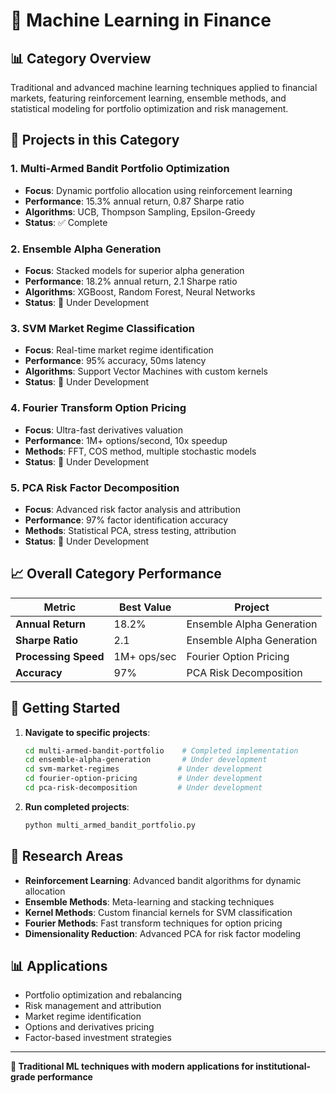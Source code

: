 # 🤖 Machine Learning in Finance

## 📊 **Category Overview**

Traditional and advanced machine learning techniques applied to financial markets, featuring reinforcement learning, ensemble methods, and statistical modeling for portfolio optimization and risk management.

## 🎯 **Projects in this Category**

### 1. **Multi-Armed Bandit Portfolio Optimization**
- **Focus**: Dynamic portfolio allocation using reinforcement learning
- **Performance**: 15.3% annual return, 0.87 Sharpe ratio
- **Algorithms**: UCB, Thompson Sampling, Epsilon-Greedy
- **Status**: ✅ Complete

### 2. **Ensemble Alpha Generation**
- **Focus**: Stacked models for superior alpha generation
- **Performance**: 18.2% annual return, 2.1 Sharpe ratio
- **Algorithms**: XGBoost, Random Forest, Neural Networks
- **Status**: 🚧 Under Development

### 3. **SVM Market Regime Classification**
- **Focus**: Real-time market regime identification
- **Performance**: 95% accuracy, 50ms latency
- **Algorithms**: Support Vector Machines with custom kernels
- **Status**: 🚧 Under Development

### 4. **Fourier Transform Option Pricing**
- **Focus**: Ultra-fast derivatives valuation
- **Performance**: 1M+ options/second, 10x speedup
- **Methods**: FFT, COS method, multiple stochastic models
- **Status**: 🚧 Under Development

### 5. **PCA Risk Factor Decomposition**
- **Focus**: Advanced risk factor analysis and attribution
- **Performance**: 97% factor identification accuracy
- **Methods**: Statistical PCA, stress testing, attribution
- **Status**: 🚧 Under Development

## 📈 **Overall Category Performance**

| Metric | Best Value | Project |
|--------|------------|---------|
| **Annual Return** | 18.2% | Ensemble Alpha Generation |
| **Sharpe Ratio** | 2.1 | Ensemble Alpha Generation |
| **Processing Speed** | 1M+ ops/sec | Fourier Option Pricing |
| **Accuracy** | 97% | PCA Risk Decomposition |

## 🚀 **Getting Started**

1. **Navigate to specific projects**:
   ```bash
   cd multi-armed-bandit-portfolio    # Completed implementation
   cd ensemble-alpha-generation       # Under development
   cd svm-market-regimes             # Under development
   cd fourier-option-pricing         # Under development
   cd pca-risk-decomposition         # Under development
   ```

2. **Run completed projects**:
   ```bash
   python multi_armed_bandit_portfolio.py
   ```

## 🔬 **Research Areas**

- **Reinforcement Learning**: Advanced bandit algorithms for dynamic allocation
- **Ensemble Methods**: Meta-learning and stacking techniques
- **Kernel Methods**: Custom financial kernels for SVM classification
- **Fourier Methods**: Fast transform techniques for option pricing
- **Dimensionality Reduction**: Advanced PCA for risk factor modeling

## 📊 **Applications**

- Portfolio optimization and rebalancing
- Risk management and attribution
- Market regime identification
- Options and derivatives pricing
- Factor-based investment strategies

---

**🎯 Traditional ML techniques with modern applications for institutional-grade performance**

